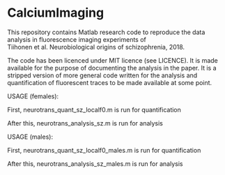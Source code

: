 # CalciumImaging
This repository contains Matlab research code to reproduce the data analysis in fluorescence imaging experiments of  
Tiihonen et al. Neurobiological origins of schizophrenia, 2018.  

The code has been licenced under MIT licence (see LICENCE). It is made available for the purpose of documenting the analysis in the paper. It is a stripped version of more general code written for the analysis and quantification of fluorescent traces to be made available at some point. 

USAGE (females):

First, neurotrans_quant_sz_localf0.m is run for quantification

After this, neurotrans_analysis_sz.m is run for analysis

USAGE (males):

First, neurotrans_quant_sz_localf0_males.m is run for quantification

After this, neurotrans_analysis_sz_males.m is run for analysis

